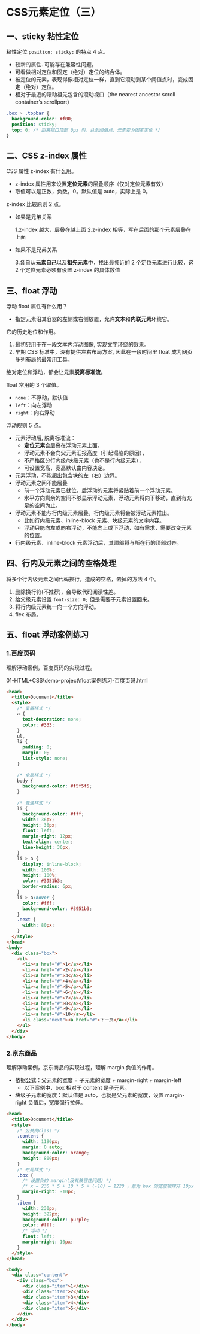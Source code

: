 # CSS元素定位（三）

## 一、sticky 粘性定位

粘性定位 `position: sticky;` 的特点 4 点。

- 较新的属性. 可能存在兼容性问题。
- 可看做相对定位和固定（绝对）定位的结合体。
- 被定位的元素，表现得像相对定位一样，直到它滚动到某个阈值点时，变成固定（绝对）定位。
- 相对于最近的滚动祖先包含的滚动视口（the nearest ancestor scroll container’s scrollport）

```css
.box > .topbar {
  background-color: #f00;
  position: sticky;
  top: 0; /* 距离视口顶部 0px 时，达到阔值点，元素变为固定定位 */
}
```

## 二、CSS z-index 属性

CSS 属性 z-index 有什么用。

- z-index 属性用来设置**定位元素**的层叠顺序（仅对定位元素有效）
- 取值可以是正数，负数，0。默认值是 auto，实际上是 0。

z-index 比较原则 2 点。

- 如果是兄弟关系

  1.z-index 越大，层叠在越上面
  2.z-index 相等，写在后面的那个元素层叠在上面

- 如果不是兄弟关系

  3.各自从**元素自己**以及**祖先元素**中，找出最邻近的 2 个定位元素进行比较，这 2 个定位元素必须有设置 z-index 的具体数值

## 三、float 浮动

浮动 float 属性有什么用？

- 指定元素沿其容器的左侧或右侧放置，允许**文本**和**内联元素**环绕它。

它的历史地位和作用。

1. 最初只用于在一段文本内浮动图像, 实现文字环绕的效果。
2. 早期 CSS 标准中，没有提供左右布局方案, 因此在一段时间里 float 成为网页多列布局的最常用工具。

绝对定位和浮动，都会让元素**脱离标准流**。

float 常用的 3 个取值。

- `none`：不浮动，默认值
- `left`：向左浮动
- `right`：向右浮动

浮动规则 5 点。

- 元素浮动后, 脱离标准流：
  - **定位元素**会层叠在浮动元素上面。
  - 浮动元素不会向父元素汇报高度（引起塌陷的原因），
  - 不严格区分行内级/块级元素（也不是行内级元素），
  - 可设置宽高，宽高默认由内容决定。
- 元素浮动，不能超出包含块的左（右）边界。
- 浮动元素之间不能层叠
  - 前一个浮动元素已就位，后浮动的元素将紧贴着前一个浮动元素。
  - 水平方向剩余的空间不够显示浮动元素，浮动元素将向下移动，直到有充足的空间为止。
- 浮动元素不能与行内级元素层叠，行内级元素将会被浮动元素推出。
  - 比如行内级元素、inline-block 元素、块级元素的文字内容。
  - 浮动只能向左或向右浮动，不能向上或下浮动，如有需求，需要改变元素的位置。
- 行内级元素、inline-block 元素浮动后，其顶部将与所在行的顶部对齐。

## 四、行内及元素之间的空格处理

将多个行内级元素之间代码换行，造成的空格，去掉的方法 4 个。

1. 删除换行符(不推荐)，会导致代码阅读性差。
2. 给父级元素设置 `font-size: 0;` 但是需要子元素设置回来。
3. 将行内级元素统一向一个方向浮动。
4. flex 布局。

## 五、float 浮动案例练习

### 1.百度页码

理解浮动案例，百度页码的实现过程。

01-HTML+CSS\demo-project\float案例练习-百度页码.html

```html
<head>
  <title>Document</title>
  <style>
    /* 重置样式 */
    a {
      text-decoration: none;
      color: #333;
    }
    ul,
    li {
      padding: 0;
      margin: 0;
      list-style: none;
    }
    
    /* 全局样式 */
    body {
      background-color: #f5f5f5;
    }
    
    /* 普通样式 */
    li {
      background-color: #fff;
      width: 36px;
      height: 36px;
      float: left;
      margin-right: 12px;
      text-align: center;
      line-height: 36px;
    }
    li > a {
      display: inline-block;
      width: 100%;
      height: 100%;
      color: #3951b3;
      border-radius: 6px;
    }
    li > a:hover {
      color: #fff;
      background-color: #3951b3;
    }
    .next {
      width: 80px;
    }
  </style>
</head>
<body>
  <div class="box">
    <ul>
      <li><a href="#">1</a></li>
      <li><a href="#">2</a></li>
      <li><a href="#">3</a></li>
      <li><a href="#">4</a></li>
      <li><a href="#">5</a></li>
      <li><a href="#">6</a></li>
      <li><a href="#">7</a></li>
      <li><a href="#">8</a></li>
      <li><a href="#">9</a></li>
      <li><a href="#">10</a></li>
      <li class="next"><a href="#">下一页</a></li>
    </ul>
  </div>
</body>
```

### 2.京东商品

理解浮动案例，京东商品的实现过程，理解 margin 负值的作用。

- 依据公式：父元素的宽度 = 子元素的宽度 + margin-right + margin-left
  - 以下案例中，box 相对于 content 是子元素。
- 块级子元素的宽度：默认值是 auto，也就是父元素的宽度，设置 margin-right 负值后，宽度强行拉伸。

```html
<head>
  <title>Document</title>
  <style>
    /* 公共的class */
    .content {
      width: 1190px;
      margin: 0 auto;
      background-color: orange;
      height: 800px;
    }
    /* 布局样式 */
    .box {
      /* 设置负的 margin(没有兼容性问题) */
      /* x = 230 * 5 + 10 * 5 + (-10) = 1220 ，意为 box 的宽度被撑开 10px 后成为 1220px */
      margin-right: -10px;
    }
    .item {
      width: 230px;
      height: 322px;
      background-color: purple;
      color: #fff;
      /* 浮动 */
      float: left;
      margin-right: 10px;
    }
  </style>
</head>

<body>
  <div class="content">
    <div class="box">
      <div class="item">1</div>
      <div class="item">2</div>
      <div class="item">3</div>
      <div class="item">4</div>
      <div class="item">5</div>
    </div>
  </div>
</body>
```
